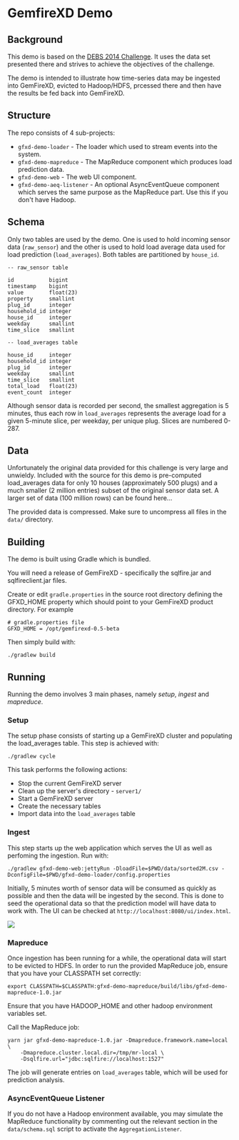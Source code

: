 GemfireXD Demo
==============

Background
----------

This demo is based on the [DEBS 2014 Challenge]. It uses the data set presented there and strives to achieve the objectives of the challenge.

The demo is intended to illustrate how time-series data may be ingested into GemFireXD, evicted to Hadoop/HDFS, prcessed there and then have the results be fed back into GemFireXD.

Structure
---------

The repo consists of 4 sub-projects:

* `gfxd-demo-loader` - The loader which used to stream events into the system.
* `gfxd-demo-mapreduce` - The MapReduce component which produces load prediction data.
* `gfxd-demo-web` - The web UI component.
* `gfxd-demo-aeq-listener` - An optional AsyncEventQueue component which serves the same purpose as the MapReduce part. Use this if you don't have Hadoop.

Schema
------

Only two tables are used by the demo. One is used to hold incoming sensor data (`raw_sensor`) and the other is used to hold load average data used for load prediction (`load_averages`). Both tables are partitioned by `house_id`.

    -- raw_sensor table

    id           bigint
    timestamp    bigint
    value        float(23)
    property     smallint
    plug_id      integer
    household_id integer
    house_id     integer
    weekday      smallint
    time_slice   smallint

    -- load_averages table

    house_id     integer
    household_id integer
    plug_id      integer
    weekday      smallint
    time_slice   smallint
    total_load   float(23)
    event_count  integer

Although sensor data is recorded per second, the smallest aggregation is 5 minutes, thus each row in `load_averages` represents the average load for a given 5-minute slice, per weekday, per unique plug. Slices are numbered 0-287.

Data
----

Unfortunately the original data provided for this challenge is very large and unwieldy. Included with the source for this demo is pre-computed load_averages data for only 10 houses (approximately 500 plugs) and a much smaller (2 million entries) subset of the original sensor data set. A larger set of data (100 million rows) can be found here...

The provided data is compressed. Make sure to uncompress all files in the `data/` directory.

Building
--------

The demo is built using Gradle which is bundled.

You will need a release of GemFireXD - specifically the sqlfire.jar and sqlfireclient.jar files.

Create or edit `gradle.properties` in the source root directory defining the GFXD_HOME property which should point to your GemFireXD product directory. For example

    # gradle.properties file
    GFXD_HOME = /opt/gemfirexd-0.5-beta

Then simply build with:

    ./gradlew build

Running
-------

Running the demo involves 3 main phases, namely _setup_, _ingest_ and _mapreduce_.

### Setup

The setup phase consists of starting up a GemFireXD cluster and populating the load_averages table. This step is achieved with:

    ./gradlew cycle

This task performs the following actions:
* Stop the current GemFireXD server
* Clean up the server's directory - `server1/`
* Start a GemFireXD server
* Create the necessary tables
* Import data into the `load_averages` table

### Ingest

This step starts up the web application which serves the UI as well as perfoming the ingestion. Run with:

    ./gradlew gfxd-demo-web:jettyRun -DloadFile=$PWD/data/sorted2M.csv -DconfigFile=$PWD/gfxd-demo-loader/config.properties

Initially, 5 minutes worth of sensor data will be consumed as quickly as possible and then the data will be ingested by the second. This is done to seed the operational data so that the prediction model will have data to work with. The UI can be checked at `http://localhost:8080/ui/index.html`.

![](https://raw.github.com/gemfire/gfxd-demo/master/images/gfxd-demo-ui.png)

### Mapreduce 

Once ingestion has been running for a while, the operational data will start to be evicted to HDFS. In order to run the provided MapReduce job, ensure that you have your CLASSPATH set correctly:

    export CLASSPATH=$CLASSPATH:gfxd-demo-mapreduce/build/libs/gfxd-demo-mapreduce-1.0.jar

Ensure that you have HADOOP_HOME and other hadoop environment variables set.

Call the MapReduce job:

    yarn jar gfxd-demo-mapreduce-1.0.jar -Dmapreduce.framework.name=local \
        -Dmapreduce.cluster.local.dir=/tmp/mr-local \
        -Dsqlfire.url="jdbc:sqlfire://localhost:1527"

The job will generate entries on `load_averages` table, which will be used for prediction analysis.

### AsyncEventQueue Listener

If you do not have a Hadoop environment available, you may simulate the MapReduce functionality by commenting out the relevant section in the `data/schema.sql` script to activate the `AggregationListener`.



[DEBS 2014 Challenge]:http://www.cse.iitb.ac.in/debs2014/?page_id=42

